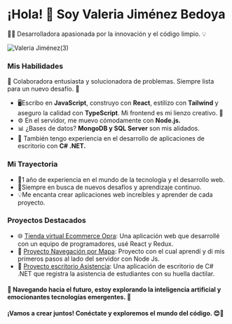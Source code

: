 <h1>¡Hola! 👋 Soy Valeria Jiménez Bedoya</h1>
<p>👩‍💻 Desarrolladora apasionada por la innovación y el código limpio. 💡</p>

![Valeria Jiménez(3)](https://github.com/valedeveloper/valedeveloper/assets/107570711/33d431a2-eb68-4fcb-a778-a16d34a0a002)

<h3>Mis Habilidades</h3>
<p>🤝 Colaboradora entusiasta y solucionadora de problemas. Siempre lista para un nuevo desafío. 💪</p>
<ul>
  <li>🖥️Escribo en <strong>JavaScript</strong>, construyo con <strong>React</strong>,     
   estilizo con <strong>Tailwind</strong> y aseguro la calidad con 
    <strong>TypeScript</strong>. Mi frontend es mi lienzo creativo. 🎨</li>
  <li>⚙️ En el servidor, me muevo cómodamente con <strong>Node.js.</strong></li>
  <li>📊 ¿Bases de datos? <strong>MongoDB y SQL Server</strong> son mis alidados.</li>
  <li>💼 También tengo experiencia en el desarrollo de aplicaciones de escritorio con 
   <strong>C# .NET.</strong></li>
</ul>
<h3>Mi Trayectoria</h3>
<ul>
  <li>🌟1 año de experiencia en el mundo de la tecnología y el desarrollo web.</li>
  <li>🎯Siempre en busca de nuevos desafíos y aprendizaje continuo.</li>
  <li>💡Me encanta crear aplicaciones web increíbles y aprender de cada proyecto.</li>
</ul>

<h3>Proyectos Destacados</h3>
<ul>
  <li>🌐 <a href="https://github.com/MitchellArevalo/Good4U.git">Tienda virtual Ecommerce Opra</a>: Una aplicación web que desarrollé con un equipo de programadores, usé React y Redux.</li>
<li>📍 <a href="https://github.com/valedeveloper/MapMern.git">Proyecto Navegación por Mapa</a>: Proyecto con el cual aprendí y di mis primeros pasos al lado del servidor con Node Js.</li>
<li>💾 <a href="https://github.com/valedeveloper/HuellaDigital.git">Proyecto escritorio Asistencia</a>: Una aplicación de escritorio de C# .NET que registra la asistencia de estudiantes con su huella dactilar.</li>
</ul>
<h4>🤖 Navegando hacia el futuro, estoy explorando la inteligencia artificial y emocionantes tecnologías emergentes. 🌌</h3>
<h4>¡Vamos a crear juntos! Conéctate y exploremos el mundo del código. 😊🚀</h4>

